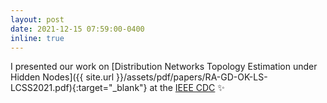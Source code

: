 ```yaml
---
layout: post
date: 2021-12-15 07:59:00-0400
inline: true
---
```


I presented our work on [Distribution Networks Topology Estimation under Hidden Nodes]({{ site.url }}/assets/pdf/papers/RA-GD-OK-LS-LCSS2021.pdf){:target="_blank"} at the [IEEE CDC](https://2021.ieeecdc.org/)  :sparkles:
